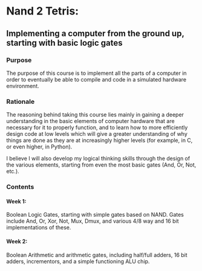 # Nand 2 Tetris:
## Implementing a computer from the ground up, starting with  basic logic gates

### Purpose

The purpose of this course is to implement all the parts of a computer in order to eventually be able to compile and code in a simulated hardware environment.

### Rationale

The reasoning behind taking this course lies mainly in gaining a deeper understanding in the basic elements of computer hardware that are necessary for it to properly function, and to learn how to more efficiently design code at low levels which will give a greater understanding of why things are done as they are at increasingly higher levels (for example, in C, or even higher, in Python).

I believe I will also develop my logical thinking skills through the design of the various elements, starting from even the most basic gates (And, Or, Not, etc.).

### Contents

#### Week 1:

Boolean Logic Gates, starting with simple gates based on NAND. Gates include And, Or, Xor, Not, Mux, Dmux, and various 4/8 way and 16 bit implementations of these.

#### Week 2:

Boolean Arithmetic and arithmetic gates, including half/full adders, 16 bit adders, incrementors, and a simple functioning ALU chip.
